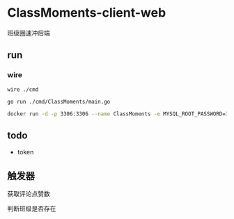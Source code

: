 # ClassMoments-client-web
班级圈速冲后端

## run
### wire
```shell
wire ./cmd
```

```shell
go run ./cmd/ClassMoments/main.go
```

```bash
docker run -d -p 3306:3306 --name ClassMoments -e MYSQL_ROOT_PASSWORD=123456 -e MYSQL_DATABASE=ClassMoments mysql:latest
```


## todo 
- token

## 触发器
获取评论点赞数

判断班级是否存在

